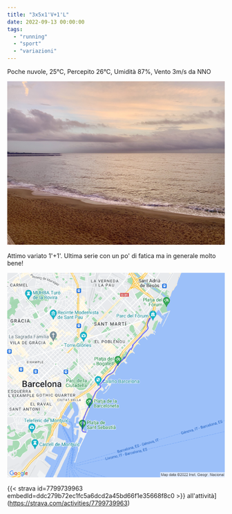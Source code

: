 ```yaml
---
title: "3x5x1'V+1'L"
date: 2022-09-13 00:00:00
tags: 
  - "running"
  - "sport"
  - "variazioni"
---
```


Poche nuvole, 25°C, Percepito 26°C, Umidità 87%, Vento 3m/s da NNO

![](images/IMG_0274-Large.jpeg)

Attimo variato 1'+1'. Ultima serie con un po' di fatica ma in generale molto bene!

![](images/20220913-activity-map.png)

{{< strava id=7799739963 embedId=ddc279b72ec1fc5a6dcd2a45bd66f1e35668f8c0 >}} all'attività](https://strava.com/activities/7799739963)
